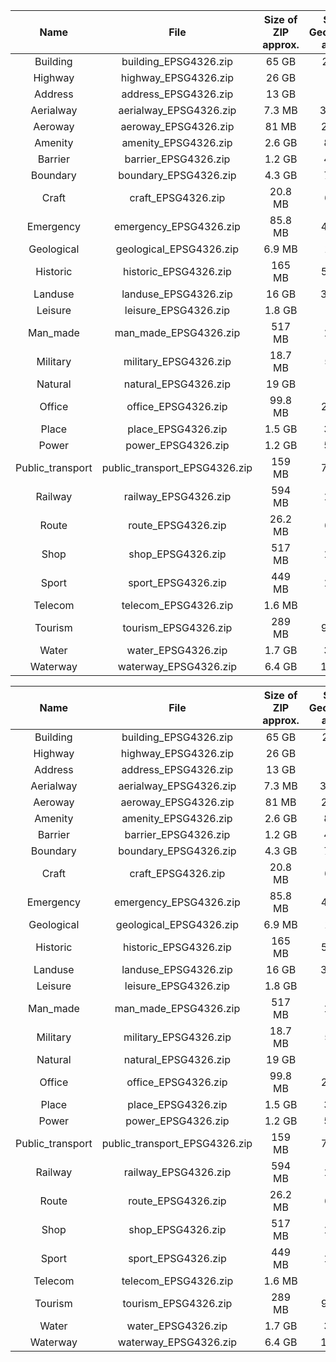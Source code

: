 |       Name       |              File             | Size of ZIP approx. | Size of GeoPackage approx. | Last update dd.mm.yyyy |
|:----------------:|:-----------------------------:|:-------------------:|:--------------------------:|:----------------------:|
| Building         | building_EPSG4326.zip         | 65 GB               | 283 GB                     | 07.10.2019             |
| Highway          | highway_EPSG4326.zip          | 26 GB               | 77 GB                      | 07.10.2019             |
| Address          | address_EPSG4326.zip          | 13 GB               | 40 GB                      | 07.10.2019             |
| Aerialway        | aerialway_EPSG4326.zip        | 7.3 MB              | 31.6 MB                    | 07.10.2019             |
| Aeroway          | aeroway_EPSG4326.zip          | 81 MB               | 247 MB                     | 07.10.2019             |
| Amenity          | amenity_EPSG4326.zip          | 2.6 GB              | 8.8 GB                     | 07.10.2019             |
| Barrier          | barrier_EPSG4326.zip          | 1.2 GB              | 4.6 GB                     | 07.10.2019             |
| Boundary         | boundary_EPSG4326.zip         | 4.3 GB              | 7.7 GB                     | 07.10.2019             |
| Craft            | craft_EPSG4326.zip            | 20.8 MB             | 63 MB                      | 07.10.2019             |
| Emergency        | emergency_EPSG4326.zip        | 85.8 MB             | 404 MB                     | 07.10.2019             |
| Geological       | geological_EPSG4326.zip       | 6.9 MB              | 13 MB                      | 07.10.2019             |
| Historic         | historic_EPSG4326.zip         | 165 MB              | 529 MB                     | 07.10.2019             |
| Landuse          | landuse_EPSG4326.zip          | 16 GB               | 39.8 GB                    | 07.10.2019             |
| Leisure          | leisure_EPSG4326.zip          | 1.8 GB              | 5 GB                       | 07.10.2019             |
| Man_made         | man_made_EPSG4326.zip         | 517 MB              | 1.7 GB                     | 07.10.2019             |
| Military         | military_EPSG4326.zip         | 18.7 MB             | 55 MB                      | 07.10.2019             |
| Natural          | natural_EPSG4326.zip          | 19 GB               | 47 GB                      | 07.10.2019             |
| Office           | office_EPSG4326.zip           | 99.8 MB             | 299 MB                     | 07.10.2019             |
| Place            | place_EPSG4326.zip            | 1.5 GB              | 3.6 GB                     | 07.10.2019             |
| Power            | power_EPSG4326.zip            | 1.2 GB              | 5.7 GB                     | 07.10.2019             |
| Public_transport | public_transport_EPSG4326.zip | 159 MB              | 700 MB                     | 07.10.2019             |
| Railway          | railway_EPSG4326.zip          | 594 MB              | 1.8 GB                     | 07.10.2019             |
| Route            | route_EPSG4326.zip            | 26.2 MB             | 61 MB                      | 07.10.2019             |
| Shop             | shop_EPSG4326.zip             | 517 MB              | 1.7 GB                     | 07.10.2019             |
| Sport            | sport_EPSG4326.zip            | 449 MB              | 1.3 GB                     | 07.10.2019             |
| Telecom          | telecom_EPSG4326.zip          | 1.6 MB              | 6 MB                       | 07.10.2019             |
| Tourism          | tourism_EPSG4326.zip          | 289 MB              | 905 MB                     | 07.10.2019             |
| Water            | water_EPSG4326.zip            | 1.7 GB              | 3.6 GB                     | 07.10.2019             |
| Waterway         | waterway_EPSG4326.zip         | 6.4 GB              | 15.2 GB                    | 07.10.2019             |

| Name | File | Size of ZIP approx. | Size of GeoPackage approx. | Last update dd.mm.yyyy |
|:----------------:|:-----------------------------:|:-------------------:|:--------------------------:|:----------------------:|
| Building | building_EPSG4326.zip | 65 GB | 283 GB | 07.10.2019 |
| Highway | highway_EPSG4326.zip | 26 GB | 77 GB | 07.10.2019 |
| Address | address_EPSG4326.zip | 13 GB | 40 GB | 07.10.2019 |
| Aerialway | aerialway_EPSG4326.zip | 7.3 MB | 31.6 MB | 07.10.2019 |
| Aeroway | aeroway_EPSG4326.zip | 81 MB | 247 MB | 07.10.2019 |
| Amenity | amenity_EPSG4326.zip | 2.6 GB | 8.8 GB | 07.10.2019 |
| Barrier | barrier_EPSG4326.zip | 1.2 GB | 4.6 GB | 07.10.2019 |
| Boundary | boundary_EPSG4326.zip | 4.3 GB | 7.7 GB | 07.10.2019 |
| Craft | craft_EPSG4326.zip | 20.8 MB | 63 MB | 07.10.2019 |
| Emergency | emergency_EPSG4326.zip | 85.8 MB | 404 MB | 07.10.2019 |
| Geological | geological_EPSG4326.zip | 6.9 MB | 13 MB | 07.10.2019 |
| Historic | historic_EPSG4326.zip | 165 MB | 529 MB | 07.10.2019 |
| Landuse | landuse_EPSG4326.zip | 16 GB | 39.8 GB | 07.10.2019 |
| Leisure | leisure_EPSG4326.zip | 1.8 GB | 5 GB | 07.10.2019 |
| Man_made | man_made_EPSG4326.zip | 517 MB | 1.7 GB | 07.10.2019 |
| Military | military_EPSG4326.zip | 18.7 MB | 55 MB | 07.10.2019 |
| Natural | natural_EPSG4326.zip | 19 GB | 47 GB | 07.10.2019 |
| Office | office_EPSG4326.zip | 99.8 MB | 299 MB | 07.10.2019 |
| Place | place_EPSG4326.zip | 1.5 GB | 3.6 GB | 07.10.2019 |
| Power | power_EPSG4326.zip | 1.2 GB | 5.7 GB | 07.10.2019 |
| Public_transport | public_transport_EPSG4326.zip | 159 MB | 700 MB | 07.10.2019 |
| Railway | railway_EPSG4326.zip | 594 MB | 1.8 GB | 07.10.2019 |
| Route | route_EPSG4326.zip | 26.2 MB | 61 MB | 07.10.2019 |
| Shop | shop_EPSG4326.zip | 517 MB | 1.7 GB | 07.10.2019 |
| Sport | sport_EPSG4326.zip | 449 MB | 1.3 GB | 07.10.2019 |
| Telecom | telecom_EPSG4326.zip | 1.6 MB | 6 MB | 07.10.2019 |
| Tourism | tourism_EPSG4326.zip | 289 MB | 905 MB | 07.10.2019 |
| Water | water_EPSG4326.zip | 1.7 GB | 3.6 GB | 07.10.2019 |
| Waterway | waterway_EPSG4326.zip | 6.4 GB | 15.2 GB | 07.10.2019 |
